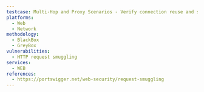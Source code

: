 ```yaml
---
testcase: Multi-Hop and Proxy Scenarios - Verify connection reuse and state propagation; send multiple different Host or custom headers and see which are respected on subsequent requests. Web (HTTP/HTTPS) service
platforms: 
  - Web
  - Network
methodology: 
  - BlackBox
  - GreyBox
vulnerabilities:
  - HTTP request smuggling
services:
  - WEB
references:
  - https://portswigger.net/web-security/request-smuggling
---
```

